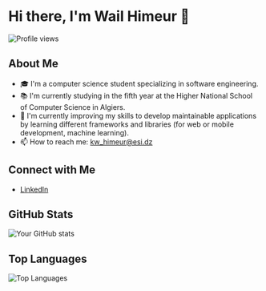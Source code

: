 # Hi there, I'm Wail Himeur 👋

![Profile views](https://komarev.com/ghpvc/?username=HimeurWail&color=blueviolet)

## About Me
- 🎓 I'm a computer science student specializing in software engineering.
- 📚 I'm currently studying in the fifth year at the Higher National School of Computer Science in Algiers.
- 🌱 I'm currently improving my skills to develop maintainable applications by learning different frameworks and libraries (for web or mobile development, machine learning).
- 📫 How to reach me: kw_himeur@esi.dz

## Connect with Me
- [LinkedIn](https://www.linkedin.com/in/wail-himeur-1977a1252/)

## GitHub Stats
![Your GitHub stats](https://github-readme-stats.vercel.app/api?username=HimeurWail&show_icons=true&theme=radical)

## Top Languages
![Top Languages](https://github-readme-stats.vercel.app/api/top-langs/?username=HimeurWail&layout=compact&theme=radical)

